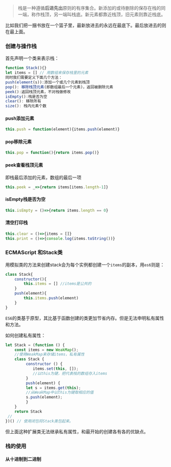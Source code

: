 > 栈是一种遵循**后进先出**原则的有序集合。新添加的或待删除的保存在栈的同一端，称作栈顶，另一端叫栈底。新元素都靠近栈顶，旧元素则靠近栈底。

比如我们把一捆书放在一个篮子里，最新放进去的永远在最底下。最后放进去的则在最上面。

### 创建与操作栈

首先声明一个类来表示栈：

```js
function Stack(){}
let items = [] // 用数组来保存栈里的元素
同时我们需要定义下面几个方法：
push(element(s)):添加一个或几个元素到栈顶
pop(): 移除栈顶元素(即数组最后一个元素)，返回被删除元素
peek():返回栈顶元素，不对栈做修改
isEmpty():栈是否为空
clear(): 移除所有
size(): 栈内元素个数
```

#### push添加元素

```js
this.push = function(element){items.push(element)}
```

#### pop移除元素

```js
this.pop = function(){return items.pop()}
```

#### peek查看栈顶元素

即栈最后添加的元素，数组的最后一项

```js
this.peek = _=>{return items[items.length-1]}
```

#### isEmpty栈是否为空

```js
this.isEmpty = ()=>{return items.length == 0}
```

#### 清空打印栈

```js
this.clear = ()=>{items = []}
this.print = ()=>{console.log(items.toString())}
```

### ECMAScript 和Stack类

用模拟类的方法来创建stack会为每个实例都创建一个`items`的副本，用`es6`则是：

```js
class Stack{
    constructor(){
        this.items = [] //items是公共的
    }
    push(element){
        this.items.push(element)
    }
}
```

`ES6`的类基于原型，其比基于函数创建的类更加节省内存。但是无法申明私有属性和方法。

如何创建私有属性：

```js
let Stack = (function () { 
    const items = new WeakMap(); 
    //使用WeakMap来存储items，私有属性
    class Stack {
         constructor () { 
         	items.set(this, []); 
            //以this为键，把代表栈的数组存入items
         }
         push(element) {
         let s = items.get(this); 
         //从WeakMap中以this为键取相应的值
         s.push(element);
         }
 	}
    return Stack
 //
})() // 使用闭包将Stack类包起来。
```

但上面这种扩展类无法继承私有属性，和最开始的创建各有各的优缺点。

### 栈的使用

#### 从十进制到二进制

